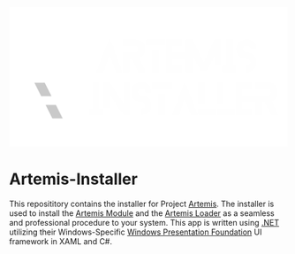![Artemis Installer](https://raw.githubusercontent.com/ArtemisDevGroup/Artemis-Resources/main/Text/ArtemisInstaller.png)
# Artemis-Installer
This reposititory contains the installer for Project [Artemis](https://github.com/ArtemisDevGroup). The installer is used to install the [Artemis Module](https://github.com/ArtemisDevGroup/Artemis) and the [Artemis Loader](https://github.com/ArtemisDevGroup/Artemis-Loader) as a seamless and professional procedure to your system. This app is written using [.NET](https://dotnet.microsoft.com/en-us/) utilizing their Windows-Specific [Windows Presentation Foundation](https://github.com/dotnet/wpf) UI framework in XAML and C#.
